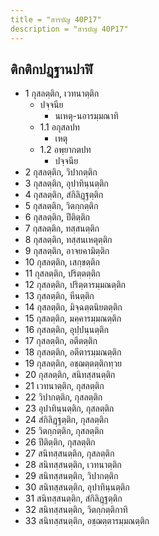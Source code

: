 ```yaml
---
title = "สารบัญ 40P17"
description = "สารบัญ 40P17"
---
```


## ติกติกปฏฺฐานปาฬิ

- 1 กุสลตฺติก, เวทนาตฺติก
  - ปจฺจนีย
    - นเหตุ-นอารมฺมณาทิ
  - 1.1 อกุสลปท
    - เหตุ
  - 1.2 อพฺยากตปท
    - ปจฺจนีย
- 2 กุสลตฺติก, วิปากตฺติก
- 3 กุสลตฺติก, อุปาทินฺนตฺติก
- 4 กุสลตฺติก, สํกิลิฏฺฐตฺติก
- 5 กุสลตฺติก, วิตกฺกตฺติก
- 6 กุสลตฺติก, ปีติตฺติก
- 7 กุสลตฺติก, ทสฺสนตฺติก
- 8 กุสลตฺติก, ทสฺสนเหตุตฺติก
- 9 กุสลตฺติก, อาจยคามิตฺติก
- 10 กุสลตฺติก, เสกฺขตฺติก
- 11 กุสลตฺติก, ปริตฺตตฺติก
- 12 กุสลตฺติก, ปริตฺตารมฺมณตฺติก
- 13 กุสลตฺติก, หีนตฺติก
- 14 กุสลตฺติก, มิจฺฉตฺตนิยตตฺติก
- 15 กุสลตฺติก, มคฺคารมฺมณตฺติก
- 16 กุสลตฺติก, อุปฺปนฺนตฺติก
- 17 กุสลตฺติก, อตีตตฺติก
- 18 กุสลตฺติก, อตีตารมฺมณตฺติก
- 19 กุสลตฺติก, อชฺฌตฺตตฺติกทฺวย
- 20 กุสลตฺติก, สนิทสฺสนตฺติก
- 21 เวทนาตฺติก, กุสลตฺติก
- 22 วิปากตฺติก, กุสลตฺติก
- 23 อุปาทินฺนตฺติก, กุสลตฺติก
- 24 สํกิลิฏฺฐตฺติก, กุสลตฺติก
- 25 วิตกฺกตฺติก, กุสลตฺติก
- 26 ปีติตฺติก, กุสลตฺติก
- 27 สนิทสฺสนตฺติก, กุสลตฺติก
- 28 สนิทสฺสนตฺติก, เวทนาตฺติก
- 29 สนิทสฺสนตฺติก, วิปากตฺติก
- 30 สนิทสฺสนตฺติก, อุปาทินฺนตฺติก
- 31 สนิทสฺสนตฺติก, สํกิลิฏฺฐตฺติก
- 32 สนิทสฺสนตฺติก, วิตกฺกตฺติกาทิ
- 33 สนิทสฺสนตฺติก, อชฺฌตฺตารมฺมณตฺติก